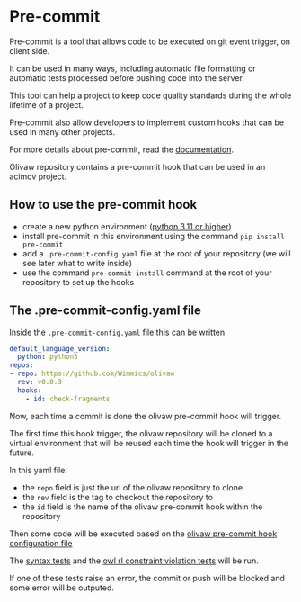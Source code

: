 # Pre-commit

Pre-commit is a tool that allows code to be executed on git event trigger, on client side.

It can be used in many ways, including automatic file formatting or automatic tests processed before pushing code into the server.

This tool can help a project to keep code quality standards during the whole lifetime of a project.

Pre-commit also allow developers to implement custom hooks that can be used in many other projects.

For more details about pre-commit, read the [documentation](https://pre-commit.com/).

Olivaw repository contains a pre-commit hook that can be used in an acimov project.

## How to use the pre-commit hook

* create a new python environment ([python 3.11 or higher](https://www.python.org/downloads/release/python-3110/))
* install pre-commit in this environment using the command `pip install pre-commit`
* add a `.pre-commit-config.yaml` file at the root of your repository (we will see later what to write inside)
* use the command `pre-commit install` command at the root of your repository to set up the hooks

## The .pre-commit-config.yaml file

Inside the `.pre-commit-config.yaml` file this can be written

```yaml
default_language_version:
  python: python3
repos:
- repo: https://github.com/Wimmics/olivaw
  rev: v0.0.3
  hooks:
    - id: check-fragments
```

Now, each time a commit is done the olivaw pre-commit hook will trigger.

The first time this hook trigger, the olivaw repository will be cloned to a virtual environment that will be reused each time the hook will trigger in the future.

In this yaml file:

* the `repo` field is just the url of the olivaw repository to clone
* the `rev` field is the tag to checkout the repository to
* the `id` field is the name of the olivaw pre-commit hook within the repository

Then some code will be executed based on the [olivaw pre-commit hook configuration file](../.pre-commit-hooks.yaml)

The [syntax tests](tests.md#211-syntax) and the [owl rl constraint violation tests](./tests.md#212-owl-rl-constraint) will be run.

If one of these tests raise an error, the commit or push will be blocked and some error will be outputed.